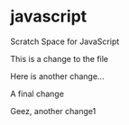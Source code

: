 # javascript
Scratch Space for JavaScript

This is a change to the file

Here is another change...

A final change

Geez, another change1
